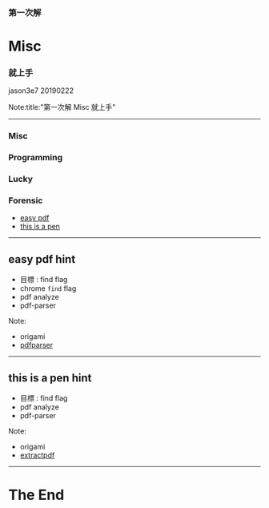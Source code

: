 ### 第一次解 
# Misc
### 就上手

jason3e7 20190222

Note:title:"第一次解 Misc 就上手"

---

### Misc
### Programming
### Lucky
### Forensic
* [easy pdf](#/2)
* [this is a pen](#/3)

---

## easy pdf hint
* 目標 : find flag
* chrome `find` flag
* pdf analyze
* pdf-parser

Note:
* origami
* [pdfparser](https://www.pdfparser.org/demo)

---

## this is a pen hint
* 目標 : find flag
* pdf analyze
* pdf-parser

Note:
* origami
* [extractpdf](https://www.extractpdf.com/)

---

# The End
